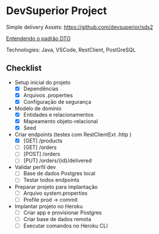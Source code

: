 # DevSuperior Project

Simple delivery 
Assets: https://github.com/devsuperior/sds2

[Entendendo o padrão DTO](https://medium.com/@msealvial/blindando-sua-api-spring-boot-com-o-padr%C3%A3o-dto-44f97020d1a0)

Technologies: Java, VSCode, RestClient, PostGreSQL

## Checklist
  * Setup inicial do projeto
     - [x] Dependências
     - [x] Arquivos .properties
     - [x]  Configuração de segurança
  * Modelo de domínio
     - [x] Entidades e relacionamentos
     - [x] Mapeamento objeto-relacional
     - [x] Seed
  * Criar endpoints (testes com RestClientExt .http )
     - [x] [GET] /products
     - [ ] [GET] /orders
    -  [ ] [POST] /orders
     - [ ] [PUT] /orders/{id}/delivered
  * Validar perfil dev
     - [ ] Base de dados Postgres local
     - [ ] Testar todos endpoints
  * Preparar projeto para implantação
     - [ ] Arquivo system.properties
     - [ ] Profile prod -> commit
  * Implantar projeto no Heroku
     - [ ] Criar app e provisionar Postgres
     - [ ] Criar base de dados remota
     - [ ] Executar comandos no Heroku CLI
